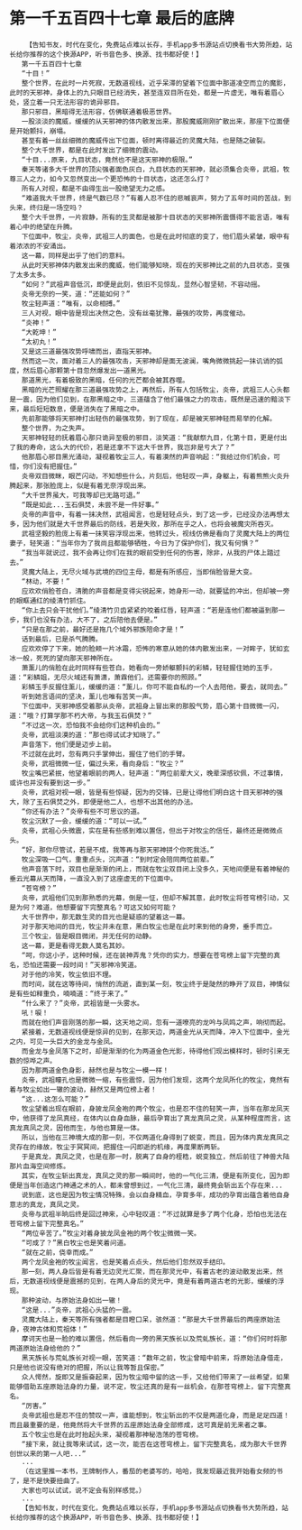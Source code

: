 # 第一千五百四十七章 最后的底牌
        【告知书友，时代在变化，免费站点难以长存，手机app多书源站点切换看书大势所趋，站长给你推荐的这个换源APP，听书音色多、换源、找书都好使！】
       第一千五百四十七章
       “十目！”
       整个世界，在此时一片死寂，无数道视线，近乎呆滞的望着下位面中那道凌空而立的魔影，此时的天邪神，身体上的九只眼目已经消失，甚至连双目所在处，都是一片虚无，唯有着眉心处，竖立着一只无法形容的诡异邪目。
       那只邪目，黑暗得无法形容，仿佛联通着极恶世界。
       一股淡淡的魔威，缓缓的从天邪神的体内散发出来，那股魔威刚刚扩散出来，那座下位面便是开始颤抖，崩塌。
       甚至有着一丝丝细微的魔威传出下位面，顿时离得最近的灵魔大陆，也是随之破裂。
       整个大千世界，都是在此时发出了细微的震动。
       “十目...原来，九目状态，竟然也不是这天邪神的极限。”
       秦天等诸多大千世界的顶尖强者面色灰白，九目状态的天邪神，就必须集合炎帝，武祖，牧尊三人之力，如今又忽然变出一个更恐怖的十目状态，这还怎么打？
       所有人对视，都是不由得生出一股绝望无力之感。
       “难道我大千世界，终是气数已尽？”有着人忍不住的悲嘁哀声，努力了五年时间的苦战，到头来，终归是一场空吗？
       整个大千世界，一片寂静，所有的生灵都是被那十目状态的天邪神所震慑得不能言语，唯有着心中的绝望在升腾。
       下位面中，牧尘，炎帝，武祖三人的面色，也是在此时彻底的变了，他们眉头紧皱，眼中有着浓浓的不安涌出。
       这一幕，同样是出乎了他们的意料。
       从此时天邪神体内散发出来的魔威，他们能够知晓，现在的天邪神比之前的九目状态，变强了太多太多。
       “如何？”武祖声音低沉，即便是此刻，依旧不见惊乱，显然心智坚韧，不容动摇。
       炎帝无奈的一笑，道：“还能如何？”
       牧尘轻声道：“唯有，以命相搏。”
       三人对视，眼中皆是现出决然之色，没有丝毫犹豫，最强的攻势，再度催动。
       “炎神！”
       “大乾坤！”
       “太初丸！”
       又是这三道最强攻势呼啸而出，直指天邪神。
       然而这一次，面对着三人的最强攻击，天邪神却是面无波澜，嘴角微微挑起一抹讥诮的弧度，然后眉心那颗第十目忽然爆发出一道黑光。
       那道黑光，有着极致的黑暗，任何的光芒都会被其吞噬。
       黑暗的光芒照耀在那三道最强攻势之上，再然后，所有人包括牧尘，炎帝，武祖三人心头都是一震，因为他们见到，在那黑暗之中，三道蕴含了他们最强之力的攻击，既然是迅速的黯淡下来，最后短短数息，便是消失在了黑暗之中。
       先前那能够将天邪神打出轻伤的最强攻势，到了现在，却是被天邪神轻而易举的化解。
       整个世界，为之失声。
       天邪神轻轻的抚着眉心那只诡异至极的邪目，淡笑道：“我献祭九目，化第十目，更是付出了我的寿命，这么大的代价，若是还拿不下这大千世界，我岂非是亏大了？”
       他那眉心邪目黑光涌动，凝视着牧尘三人，有着漠然的声音响起：“我给过你们机会，可惜，你们没有把握住。”
       炎帝双目微眯，眼芒闪动，不知想些什么，片刻后，他轻叹一声，身躯上，有着熊熊火炎升腾起来，那张脸庞上，似是有着无奈浮现出来。
       “大千世界虽大，可我等却已无路可退。”
       “既是如此...玉石俱焚，未尝不是一件好事。”
       炎帝的声音中，有着一抹决然，武祖闻言，也是轻轻点头，到了这一步，已经没办法再想太多，因为他们就是大千世界最后的防线，若是失败，那所在乎之人，也将会被魔灾所吞灭。
       武祖坚毅的脸庞上有着一抹笑容浮现出来，他转过头，视线仿佛是看向了灵魔大陆上的两位妻子，轻笑道：“当年你为了我尚且都能够牺牲，今日为了保护你们，我又有何惧？”
       “我当年就说过，我不会再让你们在我的眼前受到任何的伤害，除非，从我的尸体上踏过去。”
       灵魔大陆上，无尽火域与武境的四位主母，都是有所感应，当即俏脸皆是大变。
       “林动，不要！”
       应欢欢俏脸苍白，清脆的声音都是变得尖锐起来，她身形一动，就要猛的冲出，但却被一旁的眼眶通红的绫清竹抓住。
       “你上去只会干扰他们。”绫清竹贝齿紧紧的咬着红唇，轻声道：“若是连他们都被逼到那一步，我们也没有办法，大不了，之后陪他去便是。”
       “只是在那之前，最好还是拖几个域外邪族陪命才是！”
       话到最后，已是杀气腾腾。
       应欢欢停了下来，她的脸颊一片冰霜，恐怖的寒意从她的体内散发出来，一对眸子，犹如玄冰一般，死死的望向那天邪神所在。
       萧薰儿的俏脸在此时同样有些苍白，她看向一旁娇躯颤抖的彩鳞，轻轻握住她的玉手，道：“彩鳞姐，无尽火域还有萧潇，萧霖他们，还需要你的照顾。”
       彩鳞玉手反握住薰儿，缓缓的道：“薰儿，你可不能自私的一个人去陪他，要去，就同去。”
       听到她言语间的坚决，薰儿也唯有苦笑一声。
       下位面中，天邪神感受着那从炎帝，武祖身上冒出来的那股气势，眉心第十目微微一闪，道：“哦？打算学那不朽大帝，与我玉石俱焚？”
       “不过这一次，恐怕我不会给你们这种机会的。”
       炎帝，武祖淡漠的道：“那也得试试才知晓了。”
       声音落下，他们便是迈步上前。
       不过就在此时，忽有两只手掌伸出，握住了他们的手臂。
       炎帝，武祖微微一怔，偏过头来，看向身后：“牧尘？”
       牧尘嘴巴紧抿，他望着眼前的两人，轻声道：“两位前辈大义，晚辈深感钦佩，不过事情，或许也并没有要到这一步。”
       炎帝，武祖对视一眼，皆是有些惊疑，因为的交锋，已是让得他们明白这十目天邪神的强大，除了玉石俱焚之外，即便是他二人，也想不出其他的办法。
       “你还有办法？”炎帝有些不可思议的道。
       牧尘沉默了一会，缓缓的道：“可以一试。”
       炎帝，武祖心头微震，实在是有些感到难以置信，但出于对牧尘的信任，最终还是微微点头。
       “好，那你尽管试，若是不成，我等再与那天邪神拼个你死我活。”
       牧尘深吸一口气，重重点头，沉声道：“到时定会陪同两位前辈。”
       他声音落下时，双目也是渐渐的闭上，而就在牧尘双目闭上没多久，天地间便是有着神秘的垂云光幕从天而降，一直没入到了这座虚无的下位面中。
       “苍穹榜？”
       炎帝，武祖他们见到那熟悉的光幕，倒是一怔，但却不解其意，此时牧尘将苍穹榜引动，又是为何？难道，他想要留下完整真名？可这又如何可能？
       大千世界中，那无数生灵的目光也是疑惑的望着这一幕。
       对于那天地间的目光，牧尘并未在意，黑白牧尘也是在此时来到他的身旁，垂手而立。
       三个牧尘，皆是眼目微闭，并无任何的动静。
       这一幕，更是看得无数人莫名其妙。
       “呵，你这小子，这种时候，还在装神弄鬼？凭你的实力，想要在苍穹榜上留下完整的真名，恐怕还需要一段时间！”天邪神冷笑道。
       对于他的冷笑，牧尘依旧不理。
       而时间，就在这等待间，悄然的流逝，直到某一刻，牧尘终于是陡然的睁开了双目，神情似是有些如释重负，喃喃道：“终于来了。”
       “什么来了？”炎帝，武祖皆是一头雾水。
       吼！唳！
       而就在他们声音刚落的那一瞬，这天地之间，忽有一道嘹亮的龙吟与凤鸣之声，响彻而起。
       紧接着，无数道视线便是惊异的见到，在那天边，两道金光从天而降，冲入下位面中，金光之内，可见一头巨大的金龙与金凤。
       而金龙与金凤落下之时，却是渐渐的化为两道金色光影，待得他们现出模样时，顿时引来无数的惊哗之声。
       因为那两道金色身影，赫然也是与牧尘一模一样！
       炎帝，武祖瞳孔也是微微一缩，有些震惊，因为他们发现，这两个龙凤所化的牧尘，竟然有着与牧尘如出一辙的波动，赫然又是两位榜上者！
       “这...这怎么可能？”
       牧尘望着出现在眼前，身披龙凤金袍的两个牧尘，也是忍不住的轻笑一声，当年在那龙凤天中，他获得了龙凤真经，在体内以自身血脉，最后孕育出了真龙真凤之灵，从某种程度而言，这真龙真凤之灵，因他而生，与他也算是一体。
       所以，当他在三神境大成的那一刻，不仅两道化身得到了蜕变，而且，因为体内真龙真凤之灵存在的缘故，牧尘于冥冥间，把握住一闪即逝的机缘，再度果断两斩。
       于是真龙，真凤之灵，也是在那一时，脱离了自身的桎梏，蜕变独立，然后前往了神兽大陆那片血海空间修炼。
       其实，在牧尘斩出真龙，真凤之灵的那一瞬间时，他的一气化三清，便是有所变化，因为即便是当年创造这门神通之术的人，都未曾想到过，一气化三清，最终竟会斩出五个存在来...
       说到底，这也是因为牧尘情况特殊，会以自身精血，孕育多年，成功的孕育出蕴含着他自身意志的真龙，真凤之灵。
       炎帝与武祖半晌后终是回过神来，心中轻叹道：“不过就算是多了两个化身，恐怕也无法在苍穹榜上留下完整真名。”
       “两位辛苦了。”牧尘对着身披龙凤金袍的两个牧尘微微一笑。
       “可成了？”黑白牧尘也是笑着问道。
       “就在之前，侥幸而成。”
       两个龙凤金袍的牧尘闻言，也是笑着点点头，然后他们忽然双手结印。
       那一刻，两人身后皆是有着无边灵光汇聚，而在那灵光中，有着古老的波动散发出来，然后，无数道视线便是震撼的见到，在两人身后的灵光中，竟是有着两道古老的光影，缓缓的浮现。
       那种波动，与原始法身如出一辙！
       “这是...”炎帝，武祖心头猛的一震。
       灵魔大陆上，秦天等所有强者都是目瞪口呆，骇然道：“那是大千世界最后的两座原始法身，夜神古体和荒祖体！”
       摩诃天也是一脸的难以置信，然后看向一旁的黑天族长以及荒虬族长，道：“你们何时将那两道原始法身给他的？”
       黑天族长与荒虬族长对视一眼，苦笑道：“数年之前，牧尘曾暗中前来，将原始法身借走，只是他也说没有绝对的把握，所以让我等暂且保密。”
       众人愕然，旋即又是振奋起来，因为牧尘暗中留的这一手，又给他们带来了一丝希望，如果能够借助五座原始法身的力量，说不定，牧尘还真的是有一丝机会，在那苍穹榜上，留下完整真名。
       “厉害。”
       炎帝武祖也是忍不住的赞叹一声，谁能想到，牧尘斩出的不仅是两道化身，而是足足四道！而且最重要的是，他竟然将大千世界的五座原始法身全部修成，这可真是前无来者之事。
       五个牧尘也是在此时抬起头来，凝视着那神秘浩荡的苍穹榜。
       “接下来，就让我等来试试，这一次，能否在这苍穹榜上，留下完整真名，成为那大千世界创世以来的第一人吧...”
       ...
       （在这里推一本书，王牌制作人，番茄的老婆写的，哈哈，我发现最近我开始看女频的书了，是不是快要扭曲了。
       大家也可以试试，说不定会有别样感觉。）
       ...
       【告知书友，时代在变化，免费站点难以长存，手机app多书源站点切换看书大势所趋，站长给你推荐的这个换源APP，听书音色多、换源、找书都好使！】